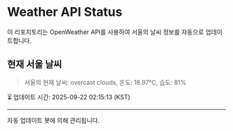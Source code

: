 
# Weather API Status

이 리포지토리는 OpenWeather API를 사용하여 서울의 날씨 정보를 자동으로 업데이트합니다.

## 현재 서울 날씨
> 서울의 현재 날씨: overcast clouds, 온도: 18.97°C, 습도: 81%

⏳ 업데이트 시간: 2025-09-22 02:15:13 (KST)

---
자동 업데이트 봇에 의해 관리됩니다.
